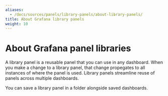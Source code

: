 ```yaml
---
aliases:
  - /docs/sources/panels/library-panels/about-library-panels/
title: About Grafana library panels
weight: 10
---
```


# About Grafana panel libraries

A library panel is a reusable panel that you can use in any dashboard. When you make a change to a library panel, that change propegates to all instances of where the panel is used. Library panels streamline reuse of panels across multiple dashboards.

You can save a library panel in a folder alongside saved dashboards.
